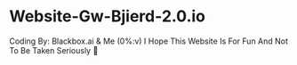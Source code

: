 # Website-Gw-Bjierd-2.0.io

Coding By: Blackbox.ai & Me (0%:v)
I Hope This Website Is For Fun And Not To Be Taken Seriously 🗿
